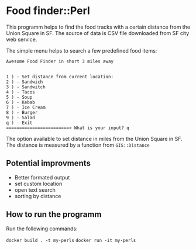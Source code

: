 # Food finder::Perl

This programm helps to find the food tracks with a certain distance from the Union Square in SF.
The source of data is CSV file downloaded from SF city web service.

The simple menu helps to search a few predefined food items:

```
Awesome Food Finder in short 3 miles away


1 ) - Set distance from current location:
2 ) - Sandwich 
3 ) - Sandwitch
4 ) - Tacos
5 ) - Soup
6 ) - Kebab
7 ) - Ice Cream
8 ) - Burger
9 ) - Salad
q ) - Exit
========================> What is your input? q
```

The option available to set distance in miles from the Union Square in SF.
The distance is measured by a function from `GIS::Distance`
## Potential improvments

- Better formated output
- set custom location
- open text search
- sorting by distance

## How to run the programm

Run the following commands:

`docker build . -t my-perls`
`docker run -it my-perls`
